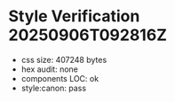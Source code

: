 # Style Verification 20250906T092816Z

- css size: 407248 bytes
- hex audit: none
- components LOC: ok
- style:canon: pass
